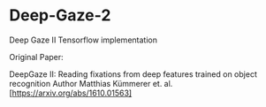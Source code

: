 # Deep-Gaze-2
Deep Gaze II Tensorflow implementation 

Original Paper:

DeepGaze II: Reading fixations from deep features trained on object recognition 
Author Matthias Kümmerer et. al. [https://arxiv.org/abs/1610.01563]

